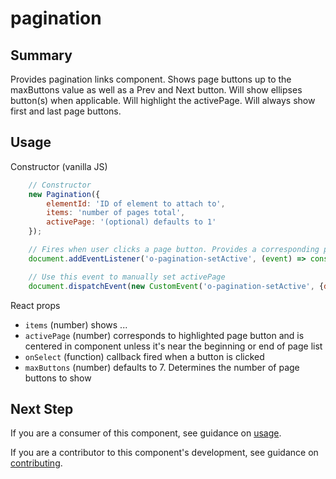 # pagination

## Summary

Provides pagination links component. Shows page buttons up to the maxButtons value as well as a Prev and Next button. Will show ellipses button(s) when applicable. Will highlight the activePage. Will always show first and last page buttons.

## Usage

Constructor (vanilla JS)

```javascript
	// Constructor
	new Pagination({
		elementId: 'ID of element to attach to',
		items: 'number of pages total',
		activePage: '(optional) defaults to 1'
	});

	// Fires when user clicks a page button. Provides a corresponding page number. Sets activePage.
	document.addEventListener('o-pagination-setActive', (event) => console.log(event.detail.activePage))

	// Use this event to manually set activePage
	document.dispatchEvent(new CustomEvent('o-pagination-setActive', {detail: {activePage: 1}}))
```

React props

- `items` (number) shows ...
- `activePage` (number) corresponds to highlighted page button and is centered in component unless it's near the beginning or end of page list
- `onSelect` (function) callback fired when a button is clicked
- `maxButtons` (number) defaults to 7. Determines the number of page buttons to show

## Next Step

If you are a consumer of this component, see guidance on [usage](README.usage.md).

If you are a contributor to this component's development, see guidance on [contributing](README.contribute.md).
